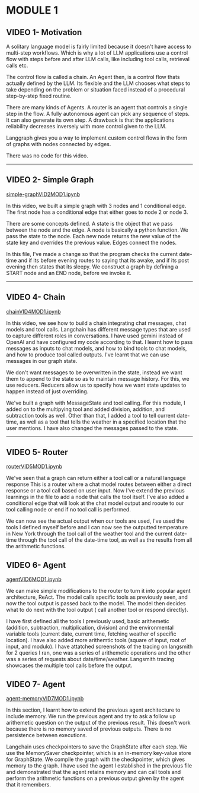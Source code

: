 # **MODULE 1**

## **VIDEO 1- Motivation**

A solitary language model is fairly limited because it doesn't have access to multi-step workflows. Which is why a lot of LLM applications use a control flow with steps before and after LLM calls, like including tool calls, retrieval calls etc.

The control flow is called a chain. An Agent then, is a control flow thats actually defined by the LLM. Its flexible and the LLM chooses what steps to take depending on the problem or situation faced instead of a procedural step-by-step fixed routine.

There are many kinds of Agents. A router is an agent that controls a single step in the flow. A fully autonomous agent can pick any sequence of steps. It can also generate its own step. A drawback is that the applications reliability decreases inversely with more control given to the LLM.

Langgraph gives you a way to implement custom control flows in the form of graphs with nodes connected by edges.

There was no code for this video.

---

## **VIDEO 2- Simple Graph**

[simple-graphVID2MOD1.ipynb](./Module1/simple-graphVID2MOD1.ipynb)


In this video, we built a simple graph with 3 nodes and 1 conditional edge. The first node has a conditional edge that either goes to node 2 or node 3.

There are some concepts defined. A state is the object that we pass between the node and the edge. A node is basically a python function. We pass the state to the node. Each new node returns the new value of the state key and overrides the previous value. Edges connect the nodes.  

In this file, I've made a change so that the program checks the current date-time and if its before evening routes to saying that its awake, and if its post evening then states that its sleepy. We construct a graph by defining a START node and an END node, before we invoke it.

---

## **VIDEO 4- Chain**

[chainVID4MOD1.ipynb](./Module1/chainVID4MOD1.ipynb)

In this video, we see how to build a chain integrating chat messages, chat models and tool calls.
Langchain has different message types that are used to capture different roles in conversations. I have used gemini instead of OpenAI and have configured my code according to that. I learnt how to pass messages as inputs to chat models, and how to bind tools to chat models, and how to produce tool called outputs. I've learnt that we can use messages in our graph state.

We don't want messages to be overwritten in the state, instead we want them to append to the state so as to maintain message history. For this, we use reducers. Reducers allow us to specify how we want state updates to happen instead of just overriding. 

We've built a graph with MessageState and tool calling. For this module, I added on to the multipying tool and added division, addition, and subtraction tools as well. Other than that, I added a tool to tell current date-time, as well as a tool that tells the weather in a specified location that the user mentions. I have also changed the messages passed to the state. 

---

## **VIDEO 5- Router**

[routerVID5MOD1.ipynb](./Module1/routerVID5MOD1.ipynb)

We've seen that a graph can return either a tool call or a natural language response This is a router where a chat model routes between either a direct response or a tool call based on user input. Now I've extend the previous learnings in the file to add a node that calls the tool itself. I've also added a conditional edge that will look at the chat model output and rooute to our tool calling node or end if no tool call is performed.

We can now see the actual output when our tools are used, I've used the tools I defined myself before and I can now see the outputted temperature in New York through the tool call of the weather tool and the current date-time through the tool call of the date-time tool, as well as the results from all the arithmetic functions.

## **VIDEO 6- Agent**

[agentVID6MOD1.ipynb](./Module1/agentVID6MOD1.ipynb)

We can make simple modifications to the router to turn it into popular agent architecture, ReAct. The model calls specific tools as previously seen, and now the tool output is passed back to the model. The model then decides what to do next with the tool output ( call another tool or respond directly). 

I have first defined all the tools I previously used, basic arithemetic (addition, subtraction, multiplication, division) and the environmental variable tools (current date, current time, fetching weather of specific location). I have also added more arithemtic tools (square of input, root of input, and modulo). I have attatched screenshots of the tracing on langsmith for 2 queries I ran, one was a series of arithemetic operations and the other was a series of requests about date/time/weather. Langsmith tracing showcases the multiple tool calls before the output.

## **VIDEO 7- Agent**

[agent-memoryVID7MOD1.ipynb](./Module1/agent-memoryVID7MOD1.ipynb)

In this section, I learnt how to extend the previous agent architecture to include memory. We run the previous agent and try to ask a follow up arithemetic question on the output of the previous result. This doesn't work because there is no memory saved of previous outputs. There is no persistence between executions.

Langchain uses checkpointers to save the GraphState after each step. We use the MemorySaver checkpointer, which is an in-memory key-value store for GraphState. We compile the graph with the checkpointer, which gives memory to the graph. I have used the agent I established in the previous file and demonstrated that the agent retains memory and can call tools and perform the arithmetic functions on a previous output given by the agent that it remembers. 












